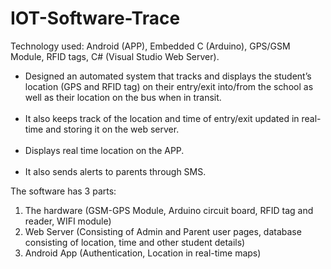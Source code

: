 # IOT-Software-Trace

Technology used: Android (APP), Embedded C (Arduino), GPS/GSM Module, RFID tags, C# (Visual Studio Web Server).

<ul>
<li>Designed an automated system that tracks and displays the student’s location (GPS and RFID tag) on their entry/exit into/from the school as well as their location on the bus when in transit.</li><br>
<li>It also keeps track of the location and time of entry/exit updated in real-time and storing it on the web server.</li><br>
<li>Displays real time location on the APP. </li><br>
<li>It also sends alerts to parents through SMS.</li></ul>

The software has 3 parts:<br>
1. The hardware (GSM-GPS Module, Arduino circuit board, RFID tag and reader, WIFI module)<br>
2. Web Server (Consisting of Admin and Parent user pages, database consisting of location, time and other student details)<br>
3. Android App (Authentication, Location in real-time maps)
